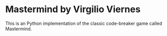 # Mastermind by Virgilio Viernes
This is an Python implementation of the classic code-breaker game called Mastermind. 
